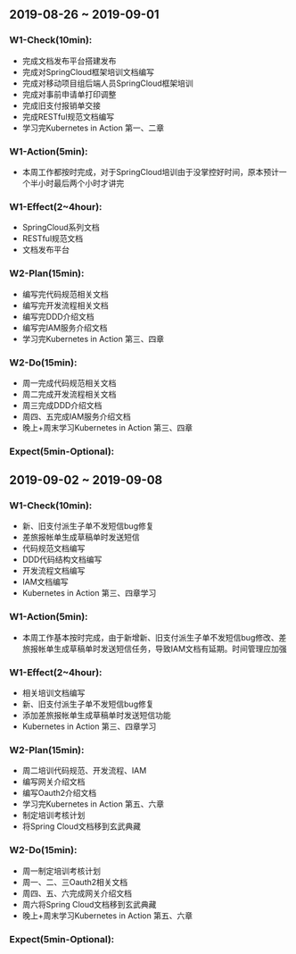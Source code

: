 ## 2019-08-26 ~ 2019-09-01
### W1-Check(10min):

- 完成文档发布平台搭建发布
- 完成对SpringCloud框架培训文档编写
- 完成对移动项目组后端人员SpringCloud框架培训
- 完成对事前申请单打印调整
- 完成旧支付报销单交接
- 完成RESTful规范文档编写
- 学习完Kubernetes in Action 第一、二章

### W1-Action(5min):

- 本周工作都按时完成，对于SpringCloud培训由于没掌控好时间，原本预计一个半小时最后两个小时才讲完
 
### W1-Effect(2~4hour):

- SpringCloud系列文档
- RESTful规范文档
- 文档发布平台
 
### W2-Plan(15min):

- 编写完代码规范相关文档
- 编写完开发流程相关文档
- 编写完DDD介绍文档
- 编写完IAM服务介绍文档
- 学习完Kubernetes in Action 第三、四章
 
### W2-Do(15min):

- 周一完成代码规范相关文档
- 周二完成开发流程相关文档
- 周三完成DDD介绍文档
- 周四、五完成IAM服务介绍文档
- 晚上+周末学习Kubernetes in Action 第三、四章
 
### Expect(5min-Optional):

## 2019-09-02 ~ 2019-09-08
### W1-Check(10min):

- 新、旧支付派生子单不发短信bug修复
- 差旅报帐单生成草稿单时发送短信
- 代码规范文档编写
- DDD代码结构文档编写
- 开发流程文档编写
- IAM文档编写
- Kubernetes in Action 第三、四章学习

### W1-Action(5min):

- 本周工作基本按时完成，由于新增新、旧支付派生子单不发短信bug修改、差旅报帐单生成草稿单时发送短信任务，导致IAM文档有延期。时间管理应加强
 
### W1-Effect(2~4hour):

- 相关培训文档编写
- 新、旧支付派生子单不发短信bug修复
- 添加差旅报帐单生成草稿单时发送短信功能
- Kubernetes in Action 第三、四章学习
 
### W2-Plan(15min):

- 周二培训代码规范、开发流程、IAM
- 编写网关介绍文档
- 编写Oauth2介绍文档
- 学习完Kubernetes in Action 第五、六章
- 制定培训考核计划
- 将Spring Cloud文档移到玄武典藏
 
### W2-Do(15min):

- 周一制定培训考核计划
- 周一、二、三Oauth2相关文档
- 周四、五、六完成网关介绍文档
- 周六将Spring Cloud文档移到玄武典藏
- 晚上+周末学习Kubernetes in Action 第五、六章
 
### Expect(5min-Optional):